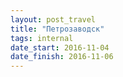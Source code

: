 ```yaml
---
layout: post_travel
title: "Петрозаводск"
tags: internal
date_start: 2016-11-04
date_finish: 2016-11-06
---
```

